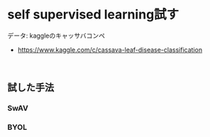 # self supervised learning試す

データ: kaggleのキャッサバコンペ

- https://www.kaggle.com/c/cassava-leaf-disease-classification

<br>

## 試した手法
### SwAV

### BYOL

